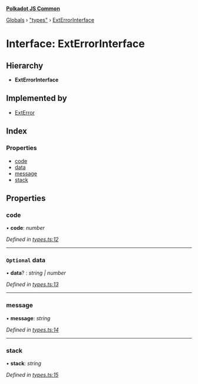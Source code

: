 **[Polkadot JS Common](../README.md)**

[Globals](../globals.md) › ["types"](../modules/_types_.md) › [ExtErrorInterface](_types_.exterrorinterface.md)

# Interface: ExtErrorInterface

## Hierarchy

* **ExtErrorInterface**

## Implemented by

* [ExtError](../classes/_ext_error_.exterror.md)

## Index

### Properties

* [code](_types_.exterrorinterface.md#code)
* [data](_types_.exterrorinterface.md#optional-data)
* [message](_types_.exterrorinterface.md#message)
* [stack](_types_.exterrorinterface.md#stack)

## Properties

###  code

• **code**: *number*

*Defined in [types.ts:12](https://github.com/polkadot-js/common/blob/5e494b7/packages/util/src/types.ts#L12)*

___

### `Optional` data

• **data**? : *string | number*

*Defined in [types.ts:13](https://github.com/polkadot-js/common/blob/5e494b7/packages/util/src/types.ts#L13)*

___

###  message

• **message**: *string*

*Defined in [types.ts:14](https://github.com/polkadot-js/common/blob/5e494b7/packages/util/src/types.ts#L14)*

___

###  stack

• **stack**: *string*

*Defined in [types.ts:15](https://github.com/polkadot-js/common/blob/5e494b7/packages/util/src/types.ts#L15)*